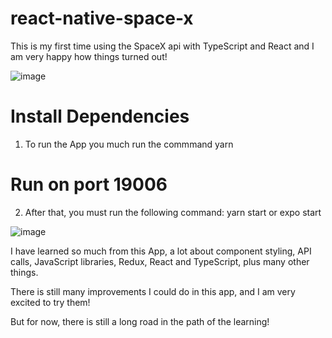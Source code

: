 # react-native-space-x
This is my first time using the SpaceX api with TypeScript and React and I am very happy how things turned out! 

![image](https://user-images.githubusercontent.com/85197053/183550397-2ca0518e-fdf4-4231-a911-a6812b668f9f.png)

# Install Dependencies
1. To run the App you much run the commmand yarn

# Run on port 19006
2. After that, you must run the following command: yarn start or expo start

![image](https://user-images.githubusercontent.com/85197053/183550654-99370747-13ea-4e1a-9a86-7dc28680b668.png)

I have learned so much from this App, a lot about component styling, API calls, JavaScript libraries, Redux, React and TypeScript, 
plus many other things. 

There is still many improvements I could do in this app, and I am very excited to try them! 

But for now, there is still a long road in the path of the learning!
